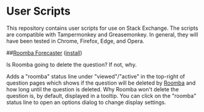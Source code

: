 # User Scripts
This repository contains user scripts for use on Stack Exchange.  The scripts are
compatible with Tampermonkey and Greasemonkey. In general, they will have been tested in Chrome, Firefox, Edge, and Opera.

##[Roomba Forecaster](https://github.com/makyen/StackExchange-userscripts/tree/master/Roomba-Forecaster) ([install](https://github.com/makyen/StackExchange-userscripts/raw/master/Roomba-Forecaster/RoombaForecaster.user.js))

Is Roomba going to delete the question? If not, why.

Adds a "roomba" status line under "viewed"/"active" in the top-right of question pages which shows if the question
will be deleted by [Roomba](http://stackoverflow.com/help/roomba) and how long until the question is deleted.  Why Roomba won't delete the question is, by default, displayed in a tooltip. You can click on the "roomba" status line to open an options dialog to change display settings.
